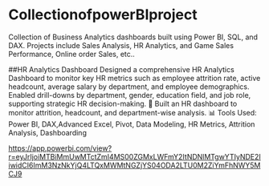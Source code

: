 # CollectionofpowerBIproject
Collection of Business Analytics dashboards built using Power BI, SQL, and DAX. Projects include Sales Analysis, HR Analytics, and Game Sales Performance, Online order Sales, etc..

##HR Analytics Dashboard
Designed a comprehensive HR Analytics Dashboard to monitor key HR metrics such as employee attrition rate, active headcount, average salary by department, and employee demographics. Enabled drill-downs by department, gender, education field, and job role, supporting strategic HR decision-making.
🏢 Built an HR dashboard to monitor attrition, headcount, and department-wise analysis.
📊 Tools Used: Power BI, DAX,Advanced Excel, Pivot, Data Modeling, HR Metrics, Attrition Analysis, Dashboarding

<a>https://app.powerbi.com/view?r=eyJrIjoiMTBiMmUwMTctZmI4MS00ZGMxLWFmY2ItNDNlMTgwYTIyNDE2IiwidCI6ImM3NzNkYjQ4LTQxMWMtNGZjYS04ODA2LTU0M2ZiYmFhNWY5MCJ9</a>

